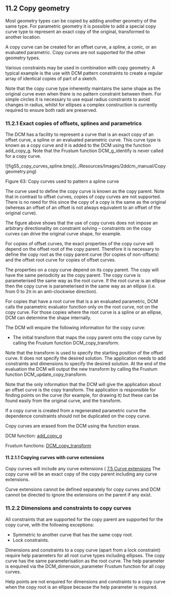 ## 11.2 Copy geometry

Most geometry types can be copied by adding another geometry of the same type. 
For parametric geometry it is possible to add a special copy curve type to represent an exact copy of the original, transformed to another location.

A copy curve can be created for an offset curve, a spline, a conic, or an evaluated parametric. 
Copy curves are not supported for the other geometry types.

Various constraints may be used in combination with copy geometry. 
A typical example is the use with DCM pattern constraints to create a regular array of identical copies of part of a sketch.

Note that the copy curve type inherently maintains the same shape as the original curve even when there is no pattern constraint between them. 
For simple circles it is necessary to use equal radius constraints to avoid changes in radius, whilst for ellipses a complex construction is currently required to ensure both radii are preserved.

### 11.2.1 Exact copies of offsets, splines and parametrics

The DCM has a facility to represent a curve that is an exact copy of an offset curve, a spline or an evaluated parametric curve. 
This curve type is known as a copy curve and it is added to the DCM using the function add\_copy\_g. 
Note that the Frustum function DCM\_g\_identify is never called for a copy curve.

![fig55_copy_curves_spline.bmp](../Resources/Images/2ddcm_manual/Copy geometry.png)

Figure 63: Copy curves used to pattern a spline curve

The curve used to define the copy curve is known as the copy parent. 
Note that in contrast to offset curves, copies of copy curves are not supported. 
There is no need for this since the copy of a copy is the same as the original (whereas an offset of an offset is not always equivalent to an offset of the original curve).

The figure above shows that the use of copy curves does not impose an arbitrary directionality on constraint solving – constraints on the copy curves can drive the original curve shape, for example.

For copies of offset curves, the exact properties of the copy curve will depend on the offset root of the copy parent. 
Therefore it is necessary to define the copy root as the copy parent curve (for copies of non-offsets) and the offset root curve for copies of offset curves.

The properties on a copy curve depend on its copy parent. 
The copy will have the same periodicity as the copy parent. 
The copy curve is parameterised the same way as the root curve. 
If the root curve is an ellipse then the copy curve is parameterised in the same way as an ellipse (i.e. 
from 0 to 2π in an anti-clockwise direction).

For copies that have a root curve that is a an evaluated parametric, DCM calls the parametric evaluator function only on the root curve, not on the copy curve. 
For those copies where the root curve is a spline or an ellipse, DCM can determine the shape internally.

The DCM will enquire the following information for the copy curve:

- The initial transform that maps the copy parent onto the copy curve by calling the Frustum function DCM\_copy\_transform.

Note that the transform is used to specify the starting position of the offset curve. 
It does not specify the desired solution. 
The application needs to add constraints and dimensions to specify the desired solution. 
At the end of the evaluation the DCM will output the new transform by calling the Frustum function DCM\_update\_copy\_transform.

Note that the only information that the DCM will give the application about an offset curve is the copy transform. 
The application is responsible for finding points on the curve (for example, for drawing it) but these can be found easily from the original curve, and the transform.

If a copy curve is created from a regenerated parametric curve the dependence constraints should not be duplicated on the copy curve.

Copy curves are erased from the DCM using the function erase.

DCM function: [add\_copy\_g](16.3._Defining_the_model_data.md)

Frustum functions: [DCM\_copy\_transform](17.8._Frustum_functions_for_offset_and_copy_curves.md)

#### 11.2.1.1 Copying curves with curve extensions

Copy curves will include any curve extensions ( [7.5 Curve extensions](7.5._Curve_extensions.md)
The copy curve will be an exact copy of the copy parent including any curve extensions.

Curve extensions cannot be defined separately for copy curves and DCM cannot be directed to ignore the extensions on the parent if any exist.

### 11.2.2 Dimensions and constraints to copy curves

All constraints that are supported for the copy parent are supported for the copy curve, with the following exceptions:

- Symmetric to another curve that has the same copy root.
- Lock constraints.

Dimensions and constraints to a copy curve (apart from a lock constraint) require help parameters for all root curve types including ellipses. 
The copy curve has the same parameterisation as the root curve. 
The help parameter is enquired via the DCM\_dimension\_parameter Frustum function for all copy curves.

Help points are not enquired for dimensions and constraints to a copy curve when the copy root is an ellipse because the help parameter is required.

